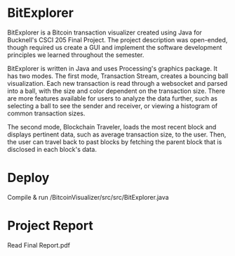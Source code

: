 # BitExplorer
BitExplorer is a Bitcoin transaction visualizer created using Java for Bucknell's CSCI 205 Final Project. The project description was open-ended, though required us create a GUI and implement the software development principles we learned throughout the semester.

BitExplorer is written in Java and uses Processing's graphics package. It has two modes. The first mode, Transaction Stream, creates a bouncing ball visualization. Each new transaction is read through a websocket and parsed into a ball, with the size and color dependent on the transaction size. There are more features available for users to analyze the data further, such as selecting a ball to see the sender and receiver, or viewing a histogram of common transaction sizes.

The second mode, Blockchain Traveler, loads the most recent block and displays pertinent data, such as average transaction size, to the user. Then, the user can travel back to past blocks by fetching the parent block that is disclosed in each block's data.

# Deploy
Compile & run /BitcoinVisualizer/src/src/BitExplorer.java
# Project Report

Read Final Report.pdf
